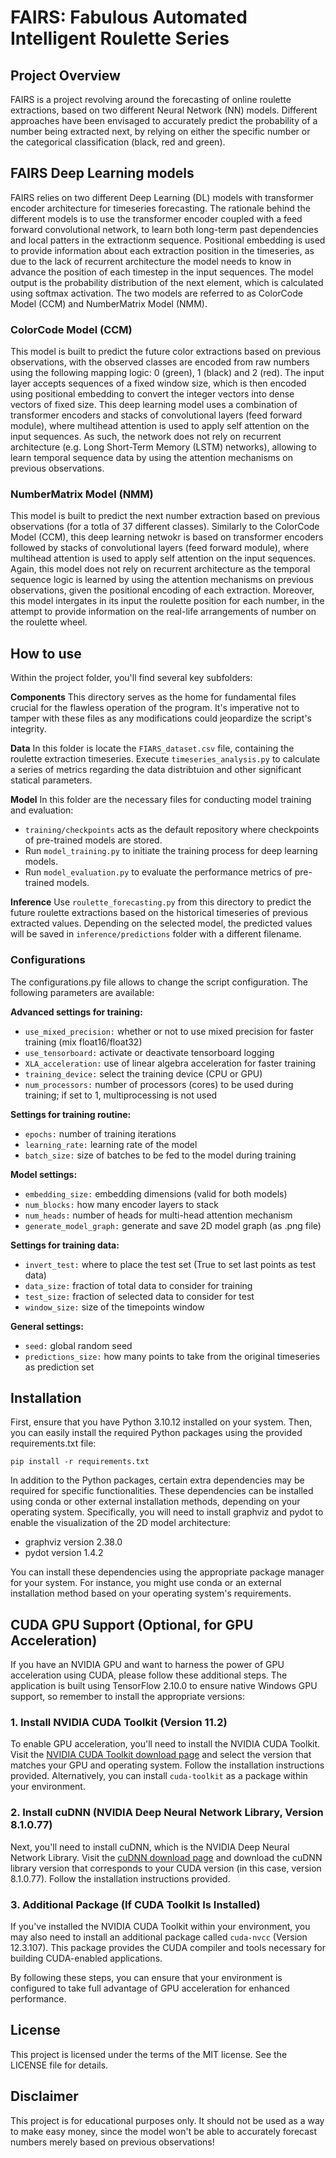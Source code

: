 # FAIRS: Fabulous Automated Intelligent Roulette Series

## Project Overview
FAIRS is a project revolving around the forecasting of online roulette extractions, based on two different Neural Network (NN) models. Different approaches have been envisaged to accurately predict the probability of a number being extracted next, by relying on either the specific number or the categorical classification (black, red and green).  

## FAIRS Deep Learning models
FAIRS relies on two different Deep Learning (DL) models with transformer encoder architecture for timeseries forecasting. The rationale behind the different models is to use the transformer encoder coupled with a feed forward convolutional network, to learn both long-term past dependencies and local patters in the extractionm sequence. Positional embedding is used to provide information about each extraction position in the timeseries, as due to the lack of recurrent architecture the model needs to know in advance the position of each timestep in the input sequences.  The model output is the probability distribution of the next element, which is calculated using softmax activation. The two models are referred to as ColorCode Model (CCM) and NumberMatrix Model (NMM). 

### ColorCode Model (CCM)
This model is built to predict the future color extractions based on previous observations, with the observed classes are encoded from raw numbers using the following mapping logic: 0 (green), 1 (black) and 2 (red). The input layer accepts sequences of a fixed window size, which is then encoded using positional embedding to convert the integer vectors into dense vectors of fixed size. This deep learning model uses a combination of transformer encoders and stacks of convolutional layers (feed forward module), where multihead attention is used to apply self attention on the input sequences. As such, the network does not rely on recurrent architecture (e.g. Long Short-Term Memory (LSTM) networks), allowing to learn temporal sequence data by using the attention mechanisms on previous observations. 

### NumberMatrix Model (NMM)
This model is built to predict the next number extraction based on previous observations (for a totla of 37 different classes). Similarly to the ColorCode Model (CCM), this deep learning netwokr is based on transformer encoders followed by  stacks of convolutional layers (feed forward module), where multihead attention is used to apply self attention on the input sequences. Again, this model does not rely on recurrent architecture as the temporal sequence logic is learned by using the attention mechanisms on previous observations, given the positional encoding of each extraction. Moreover, this model intergates in its input the roulette position for each number, in the attempt to provide information on the real-life arrangements of number on the roulette wheel. 

## How to use
Within the project folder, you'll find several key subfolders:

**Components**
This directory serves as the home for fundamental files crucial for the flawless operation of the program. It's imperative not to tamper with these files as any modifications could jeopardize the script's integrity.

**Data**
In this folder is locate the `FIARS_dataset.csv` file, containing the roulette extraction timeseries. 
Execute `timeseries_analysis.py` to calculate a series of metrics regarding the data distribtuion and other significant statical parameters.

**Model**
In this folder are the necessary files for conducting model training and evaluation:
- `training/checkpoints` acts as the default repository where checkpoints of pre-trained models are stored.
- Run `model_training.py` to initiate the training process for deep learning models.
- Run `model_evaluation.py` to evaluate the performance metrics of pre-trained models.

**Inference**
Use `roulette_forecasting.py` from this directory to predict the future roulette extractions based on the historical timeseries of previous extracted values. Depending on the selected model, the predicted values will be saved in `inference/predictions` folder with a different filename.  

### Configurations
The configurations.py file allows to change the script configuration. The following parameters are available:

**Advanced settings for training:**
- `use_mixed_precision:` whether or not to use mixed precision for faster training (mix float16/float32)
- `use_tensorboard:` activate or deactivate tensorboard logging
- `XLA_acceleration:` use of linear algebra acceleration for faster training 
- `training_device:` select the training device (CPU or GPU)
- `num_processors:` number of processors (cores) to be used during training; if set to 1, multiprocessing is not used

**Settings for training routine:**
- `epochs:` number of training iterations
- `learning_rate:` learning rate of the model 
- `batch_size:` size of batches to be fed to the model during training

**Model settings:**
- `embedding_size:` embedding dimensions (valid for both models)
- `num_blocks:` how many encoder layers to stack
- `num_heads:` number of heads for multi-head attention mechanism
- `generate_model_graph:` generate and save 2D model graph (as .png file)

**Settings for training data:**
- `invert_test:` where to place the test set (True to set last points as test data)
- `data_size:` fraction of total data to consider for training
- `test_size:` fraction of selected data to consider for test
- `window_size:` size of the timepoints window

**General settings:**
- `seed:` global random seed
- `predictions_size:` how many points to take from the original timeseries as prediction set

## Installation 
First, ensure that you have Python 3.10.12 installed on your system. Then, you can easily install the required Python packages using the provided requirements.txt file:

`pip install -r requirements.txt` 

In addition to the Python packages, certain extra dependencies may be required for specific functionalities. These dependencies can be installed using conda or other external installation methods, depending on your operating system. Specifically, you will need to install graphviz and pydot to enable the visualization of the 2D model architecture:
- graphviz version 2.38.0
- pydot version 1.4.2

You can install these dependencies using the appropriate package manager for your system. For instance, you might use conda or an external installation method based on your operating system's requirements.

## CUDA GPU Support (Optional, for GPU Acceleration)
If you have an NVIDIA GPU and want to harness the power of GPU acceleration using CUDA, please follow these additional steps. The application is built using TensorFlow 2.10.0 to ensure native Windows GPU support, so remember to install the appropriate versions:

### 1. Install NVIDIA CUDA Toolkit (Version 11.2)
To enable GPU acceleration, you'll need to install the NVIDIA CUDA Toolkit. Visit the [NVIDIA CUDA Toolkit download page](https://developer.nvidia.com/cuda-downloads) and select the version that matches your GPU and operating system. Follow the installation instructions provided. Alternatively, you can install `cuda-toolkit` as a package within your environment.

### 2. Install cuDNN (NVIDIA Deep Neural Network Library, Version 8.1.0.77)
Next, you'll need to install cuDNN, which is the NVIDIA Deep Neural Network Library. Visit the [cuDNN download page](https://developer.nvidia.com/cudnn) and download the cuDNN library version that corresponds to your CUDA version (in this case, version 8.1.0.77). Follow the installation instructions provided.

### 3. Additional Package (If CUDA Toolkit Is Installed)
If you've installed the NVIDIA CUDA Toolkit within your environment, you may also need to install an additional package called `cuda-nvcc` (Version 12.3.107). This package provides the CUDA compiler and tools necessary for building CUDA-enabled applications.

By following these steps, you can ensure that your environment is configured to take full advantage of GPU acceleration for enhanced performance.                 

## License
This project is licensed under the terms of the MIT license. See the LICENSE file for details.

## Disclaimer
This project is for educational purposes only. It should not be used as a way to make easy money, since the model won't be able to accurately forecast numbers merely based on previous observations!